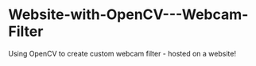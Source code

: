 # Website-with-OpenCV---Webcam-Filter
 Using OpenCV to create custom webcam filter - hosted on a website!
